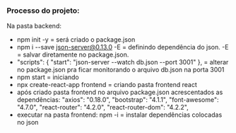### Processo do projeto:
Na pasta backend:
- npm init -y   = será criado o package.json
- npm i --save json-server@0.13.0 -E    = definindo dependência do json. -E = salvar diretamente no package.json.
- "scripts": { "start": "json-server --watch db.json --port 3001" },    =  alterar no package.json pra ficar monitorando o arquivo db.json na porta 3001
- npm start   = iniciando 
- npx create-react-app frontend   = criando pasta frontend react
- após criado pasta frontend no arquivo package.json acrescentados as dependências:     "axios": "0.18.0",    "bootstrap": "4.1.1",    "font-awesome": "4.7.0",    "react-router": "4.2.0",    "react-router-dom": "4.2.2",
- executar na pasta frontend: npm -i  = instalar dependências colocadas no json
